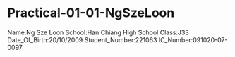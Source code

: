# Practical-01-01-NgSzeLoon
Name:Ng Sze Loon
School:Han Chiang High School
Class:J33
Date_Of_Birth:20/10/2009
Student_Number:221063
IC_Number:091020-07-0097
